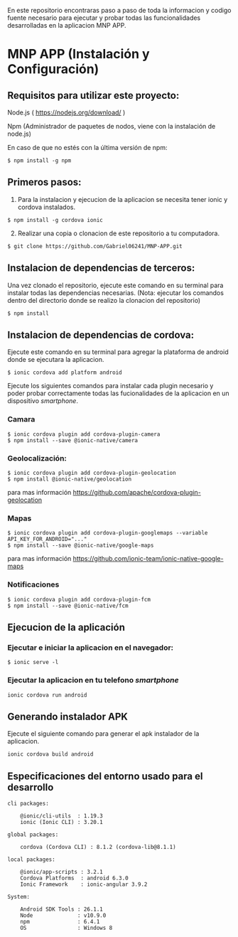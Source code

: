 En este repositorio encontraras paso a paso de toda la informacion y codigo fuente necesario para ejecutar y probar todas las funcionalidades desarrolladas en la aplicacion MNP APP.

# MNP APP (Instalación y Configuración)

## Requisitos para utilizar este proyecto:

Node.js ( https://nodejs.org/download/ )

Npm (Administrador de paquetes de nodos, viene con la instalación de node.js)

En caso de que no estés con la última versión de npm:

```
$ npm install -g npm
```

## Primeros pasos:
1. Para la instalacion y ejecucion de la aplicacion se necesita tener ionic y cordova instalados.
```
$ npm install -g cordova ionic
```

2. Realizar una copia o clonacion de este repositorio a tu computadora.
```
$ git clone https://github.com/Gabriel06241/MNP-APP.git
```

## Instalacion de dependencias de terceros:
Una vez clonado el repositorio, ejecute este comando en su terminal para instalar todas las dependencias necesarias. (Nota: ejecutar los comandos dentro del directorio donde se realizo la clonacion del repositorio)
```
$ npm install
```

## Instalacion de dependencias de cordova:
Ejecute este comando en su terminal para agregar la plataforma de android donde se ejecutara la aplicacion.
```
$ ionic cordova add platform android
```

Ejecute los siguientes comandos para instalar cada plugin necesario y poder probar correctamente todas las fucionalidades de la aplicacion en un dispositivo *smartphone*.

### Camara
```
$ ionic cordova plugin add cordova-plugin-camera
$ npm install --save @ionic-native/camera
```

### Geolocalización:
```
$ ionic cordova plugin add cordova-plugin-geolocation
$ npm install @ionic-native/geolocation
```
para mas información https://github.com/apache/cordova-plugin-geolocation

### Mapas
```
$ ionic cordova plugin add cordova-plugin-googlemaps --variable API_KEY_FOR_ANDROID="..."
$ npm install --save @ionic-native/google-maps

```
para mas información https://github.com/ionic-team/ionic-native-google-maps

### Notificaciones
```
$ ionic cordova plugin add cordova-plugin-fcm
$ npm install --save @ionic-native/fcm
```

## Ejecucion de la aplicación

### Ejecutar e iniciar la aplicacion en el navegador:
```
$ ionic serve -l
```

### Ejecutar la aplicacion en tu telefono *smartphone*
```
ionic cordova run android
```

## Generando instalador APK
Ejecute el siguiente comando para generar el apk instalador de la aplicacion.
```
ionic cordova build android
```

## Especificaciones del entorno usado para el desarrollo

```
cli packages:

    @ionic/cli-utils  : 1.19.3
    ionic (Ionic CLI) : 3.20.1

global packages:

    cordova (Cordova CLI) : 8.1.2 (cordova-lib@8.1.1)

local packages:

    @ionic/app-scripts : 3.2.1
    Cordova Platforms  : android 6.3.0
    Ionic Framework    : ionic-angular 3.9.2

System:

    Android SDK Tools : 26.1.1
    Node              : v10.9.0
    npm               : 6.4.1
    OS                : Windows 8

```
